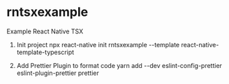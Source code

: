 # rntsxexample

Example React Native TSX

1. Init project
   npx react-native init rntsxexample --template react-native-template-typescript

2. Add Prettier Plugin to format code
   yarn add --dev eslint-config-prettier eslint-plugin-prettier prettier
